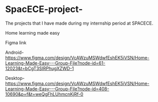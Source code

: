 # SpacECE-project-
The projects that I have made during my internship period at SPACECE.

 Home learning made easy

Figma link

Android-https://www.figma.com/design/VcAWzuMSWdwfEshEK5iVSN/Home-Learning-Made-Easy---Group-File?node-id=61-12023&t=bCgT3SIRPhugXZWD-1

Desktop-https://www.figma.com/design/VcAWzuMSWdwfEshEK5iVSN/Home-Learning-Made-Easy---Group-File?node-id=408-10690&p=f&t=weQgFhLUhmcnKjRf-0
